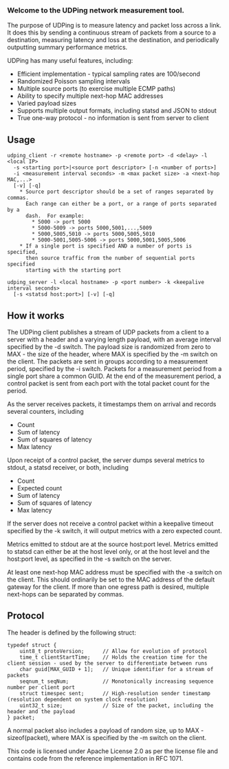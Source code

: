 ### Welcome to the UDPing network measurement tool.

The purpose of UDPing is to measure latency and packet loss across a link.  It does this by sending a continuous stream of packets from a source to a destination, measuring latency and loss at the destination, and periodically outputting summary performance metrics.

UDPing has many useful features, including:
* Efficient implementation - typical sampling rates are 100/second
* Randomized Poisson sampling intervals
* Multiple source ports (to exercise multiple ECMP paths)
* Ability to specify multiple next-hop MAC addresses
* Varied payload sizes
* Supports multiple output formats, including statsd and JSON to stdout 
* True one-way protocol - no information is sent from server to client

## Usage

    udping_client -r <remote hostname> -p <remote port> -d <delay> -l <local IP> 
      -s <starting port>|<source port descriptor> [-n <number of ports>] 
      -i <measurement interval seconds> -m <max packet size> -a <next-hop MAC,...> 
      [-v] [-q]
        * Source port descriptor should be a set of ranges separated by commas.
          Each range can either be a port, or a range of ports separated by a 
          dash.  For example:
            * 5000 -> port 5000
            * 5000-5009 -> ports 5000,5001,...,5009
            * 5000,5005,5010 -> ports 5000,5005,5010
            * 5000-5001,5005-5006 -> ports 5000,5001,5005,5006
        * If a single port is specified AND a number of ports is specified, 
          then source traffic from the number of sequential ports specified 
          starting with the starting port
    
    udping_server -l <local hostname> -p <port number> -k <keepalive interval seconds>
      [-s <statsd host:port>] [-v] [-q]

## How it works

The UDPing client publishes a stream of UDP packets from a client to a server with a header and a varying length payload, with an average interval specified by the -d switch.  The payload size is randomized from zero to MAX - the size of the header, where MAX is specified by the -m switch on the client.  The packets are sent in groups according to a measurement period, specified by the -i switch.  Packets for a measurement period from a single port share a common GUID.  At the end of the measurement period, a control packet is sent from each port with the total packet count for the period.

As the server receives packets, it timestamps them on arrival and records several counters, including
* Count
* Sum of latency
* Sum of squares of latency
* Max latency

Upon receipt of a control packet, the server dumps several metrics to stdout, a statsd receiver, or both, including
* Count
* Expected count
* Sum of latency
* Sum of squares of latency
* Max latency

If the server does not receive a control packet within a keepalive timeout specified by the -k switch, it will output metrics with a zero expected count.

Metrics emitted to stdout are at the source host:port level.  Metrics emitted to statsd can either be at the host level only, or at the host level and the host:port level, as specified in the -s switch on the server.

At least one next-hop MAC address must be specified with the -a switch on the client.  This should ordinarily be set to the MAC address of the default gateway for the client.  If more than one egress path is desired, multiple next-hops can be separated by commas.

## Protocol

The header is defined by the following struct:

    typedef struct {
        uint8_t protoVersion;      // Allow for evolution of protocol
        time_t clientStartTime;    // Holds the creation time for the client session - used by the server to differentiate between runs
        char guid[MAX_GUID + 1];   // Unique identifier for a stream of packets
        seqnum_t seqNum;           // Monotonically increasing sequence number per client port
        struct timespec sent;      // High-resolution sender timestamp (resolution dependent on system clock resolution)
        uint32_t size;             // Size of the packet, including the header and the payload
    } packet;

A normal packet also includes a payload of random size, up to MAX - sizeof(packet), where MAX is specified by the -m switch on the client.

This code is licensed under Apache License 2.0 as per the license file and contains code from the reference implementation in RFC 1071.

